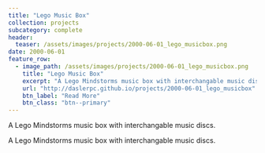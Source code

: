 ```yaml
---
title: "Lego Music Box"
collection: projects
subcategory: complete
header: 
  teaser: /assets/images/projects/2000-06-01_lego_musicbox.png
date: 2000-06-01
feature_row: 
  - image_path: /assets/images/projects/2000-06-01_lego_musicbox.png
    title: "Lego Music Box"
    excerpt: "A Lego Mindstorms music box with interchangable music discs."
    url: "http://daslerpc.github.io/projects/2000-06-01_lego_musicbox"
    btn_label: "Read More"
    btn_class: "btn--primary"
---
```


A Lego Mindstorms music box with interchangable music discs.

A Lego Mindstorms music box with interchangable music discs.